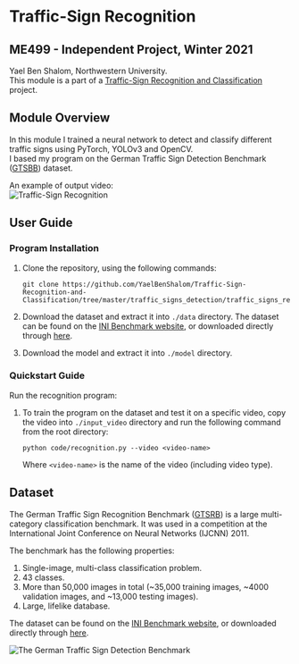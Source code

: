 # Traffic-Sign Recognition
## ME499 - Independent Project, Winter 2021
Yael Ben Shalom, Northwestern University.<br>
This module is a part of a [Traffic-Sign Recognition and Classification](https://github.com/YaelBenShalom/Traffic-Sign-Recognition-and-Classification) project.


## Module Overview
In this module I trained a neural network to detect and classify different traffic signs using PyTorch, YOLOv3 and OpenCV.<br>
I based my program on the German Traffic Sign Detection Benchmark ([GTSBB](https://benchmark.ini.rub.de/gtsdb_news.html)) dataset.

An example of output video:<br>
    ![Traffic-Sign Recognition](https://github.com/YaelBenShalom/Traffic-Sign-Recognition-and-Classification/tree/master/traffic_signs_detection/traffic_signs_recognition/output_video/traffic-sign.gif)


## User Guide
### Program Installation

1. Clone the repository, using the following commands:
    ```
    git clone https://github.com/YaelBenShalom/Traffic-Sign-Recognition-and-Classification/tree/master/traffic_signs_detection/traffic_signs_recognition
    ```

2. Download the dataset and extract it into `./data` directory. The dataset can be found on the [INI Benchmark website](https://benchmark.ini.rub.de/?section=gtsrb&subsection=news), or downloaded directly through [here](https://sid.erda.dk/public/archives/daaeac0d7ce1152aea9b61d9f1e19370/published-archive.html).

3. Download the model and extract it into `./model` directory.


### Quickstart Guide

Run the recognition program:
1. To train the program on the dataset and test it on a specific video, copy the video into `./input_video` directory and run the following command from the root directory:
    ```
    python code/recognition.py --video <video-name>
    ```
    Where `<video-name>` is the name of the video (including video type).


## Dataset
The German Traffic Sign Recognition Benchmark ([GTSRB](https://benchmark.ini.rub.de/gtsrb_news.html)) is a large multi-category classification benchmark. It was used in a competition at the International Joint Conference on Neural Networks (IJCNN) 2011.

The benchmark has the following properties:
1. Single-image, multi-class classification problem.
2. 43 classes.
3. More than 50,000 images in total (~35,000 training images, ~4000 validation images, and ~13,000 testing images).
4. Large, lifelike database.

The dataset can be found on the [INI Benchmark website](https://benchmark.ini.rub.de/?section=gtsrb&subsection=news), or downloaded directly through [here](https://sid.erda.dk/public/archives/daaeac0d7ce1152aea9b61d9f1e19370/published-archive.html).

![The German Traffic Sign Detection Benchmark](https://github.com/YaelBenShalom/Traffic-Sign-Recognition-and-Classification/tree/master/traffic_signs_detection/traffic_signs_recognition/output_video/dataset.png)